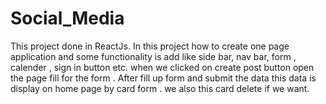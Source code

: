 # Social_Media
This project done in ReactJs.
In this project how to create one page application and some functionality is add like side bar, nav bar, form , calender , sign in button etc. when we clicked on create post button open the page fill for the form . After fill up form and submit the data this data is display on home page by card form . we also this card delete if we want.  
